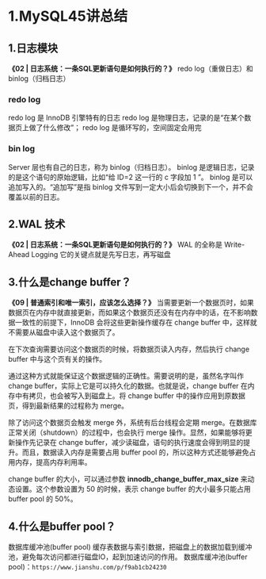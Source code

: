 # 1.MySQL45讲总结
## 1.日志模块
**《02 | 日志系统：一条SQL更新语句是如何执行的？》**
redo log（重做日志）和 binlog（归档日志）
### redo log
redo log 是 InnoDB 引擎特有的日志
redo log 是物理日志，记录的是“在某个数据页上做了什么修改”；
redo log 是循环写的，空间固定会用完
### bin log
Server 层也有自己的日志，称为 binlog（归档日志）。
binlog 是逻辑日志，记录的是这个语句的原始逻辑，比如“给 ID=2 这一行的 c 字段加 1 ”。
binlog 是可以追加写入的。“追加写”是指 binlog 文件写到一定大小后会切换到下一个，并不会覆盖以前的日志。

## 2.WAL 技术
**《02 | 日志系统：一条SQL更新语句是如何执行的？》**
WAL 的全称是 Write-Ahead Logging
它的关键点就是先写日志，再写磁盘


## 3.什么是change buffer？
**《09 | 普通索引和唯一索引，应该怎么选择？》**
当需要更新一个数据页时，如果数据页在内存中就直接更新，而如果这个数据页还没有在内存中的话，在不影响数据一致性的前提下，InnoDB 会将这些更新操作缓存在 change buffer 中，这样就不需要从磁盘中读入这个数据页了。

在下次查询需要访问这个数据页的时候，将数据页读入内存，然后执行 change buffer 中与这个页有关的操作。

通过这种方式就能保证这个数据逻辑的正确性。需要说明的是，虽然名字叫作 change buffer，实际上它是可以持久化的数据。也就是说，change buffer 在内存中有拷贝，也会被写入到磁盘上。将 change buffer 中的操作应用到原数据页，得到最新结果的过程称为 merge。

除了访问这个数据页会触发 merge 外，系统有后台线程会定期 merge。在数据库正常关闭（shutdown）的过程中，也会执行 merge 操作。显然，如果能够将更新操作先记录在 change buffer，减少读磁盘，语句的执行速度会得到明显的提升。而且，数据读入内存是需要占用 buffer pool 的，所以这种方式还能够避免占用内存，提高内存利用率。

change buffer 的大小，可以通过参数 **innodb_change_buffer_max_size** 来动态设置。这个参数设置为 50 的时候，表示 change buffer 的大小最多只能占用 buffer pool 的 50%。

## 4.什么是buffer pool？
数据库缓冲池(buffer pool)
缓存表数据与索引数据，把磁盘上的数据加载到缓冲池，避免每次访问都进行磁盘IO，起到加速访问的作用。
数据库缓冲池(buffer pool)：`https://www.jianshu.com/p/f9ab1cb24230`